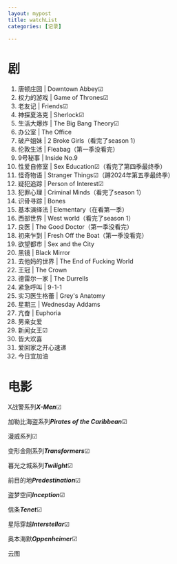 ```yaml
---
layout: mypost
title: watchList
categories: [记录]

---
```


# 剧

1. 唐顿庄园 | Downtown Abbey☑
2. 权力的游戏 | Game of Thrones☑
3. 老友记 | Friends☑
4. 神探夏洛克 | Sherlock☑
5. 生活大爆炸 | The Big Bang Theory☑
6. 办公室 | The Office
7. 破产姐妹 | 2 Broke Girls（看完了season 1）
8. 伦敦生活 | Fleabag（第一季没看完）
9. 9号秘事 | Inside No.9
10. 性爱自修室 | Sex Education☑（看完了第四季最终季）
11. 怪奇物语 | Stranger Things☑（蹲2024年第五季最终季）
12. 疑犯追踪 | Person of Interest☑
13. 犯罪心理 | Criminal Minds（看完了season 1）
14. 识骨寻踪 | Bones
15. 基本演绎法 | Elementary（在看第一季）
16. 西部世界 | West world（看完了season 1）
17. 良医 | The Good Doctor（第一季没看完）
18. 初来乍到 | Fresh Off the Boat（第一季没看完）
19. 欲望都市 | Sex and the City
20. 黑镜 | Black Mirror
21. 去他妈的世界 | The End of Fucking World
22. 王冠 | The Crown
23. 德雷尔一家 | The Durrells
24. 紧急呼叫 | 9-1-1
25. 实习医生格蕾 | Grey's Anatomy
26. 星期三 | Wednesday Addams
27. 亢奋 | Euphoria
28. 男亲女爱
29. 新闻女王☑
30. 皆大欢喜
31. 爱回家之开心速递
32. 今日宜加油

# 电影

X战警系列***X-Men***☑

加勒比海盗系列***Pirates of the Caribbean***☑

漫威系列☑

变形金刚系列***Transformers***☑

暮光之城系列***Twilight***☑

前目的地***Predestination***☑

盗梦空间***Inception***☑

信条***Tenet***☑

星际穿越***Interstellar***☑

奥本海默***Oppenheimer***☑

云图

